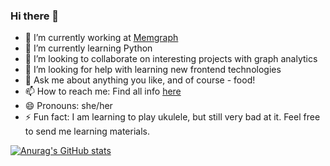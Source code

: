 ### Hi there 👋

- 🔭 I’m currently working at [Memgraph](https://github.com/memgraph/memgraph)
- 🌱 I’m currently learning Python
- 👯 I’m looking to collaborate on interesting projects with graph analytics
- 🤔 I’m looking for help with learning new frontend technologies
- 💬 Ask me about anything you like, and of course - food!
- 📫 How to reach me: Find all info [here](https://linktr.ee/supe_katarina)
- 😄 Pronouns: she/her
- ⚡ Fun fact: I am learning to play ukulele, but still very bad at it. Feel free to send me learning materials.

[![Anurag's GitHub stats](https://github-readme-stats.vercel.app/api?username=katarinasupe&hide=stars&count_private=true&show_icons=true&theme=dracula)](https://github.com/anuraghazra/github-readme-stats)
